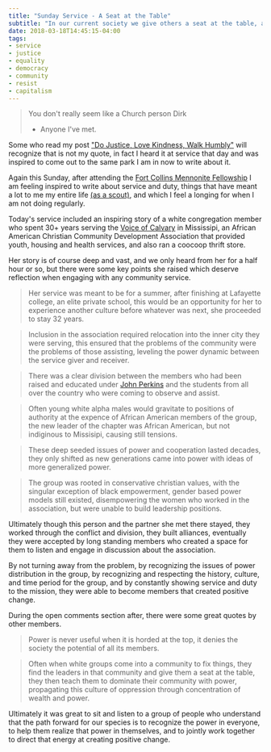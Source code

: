 ```yaml
---
title: "Sunday Service - A Seat at the Table"
subtitle: "In our current society we give others a seat at the table, and then teach them to concentrate power and dominate their group."
date: 2018-03-18T14:45:15-04:00
tags:
- service
- justice
- equality
- democracy
- community
- resist
- capitalism
---
```


> You don't really seem like a Church person Dirk <br/>
> - Anyone I've met.

Some who read my post ["Do Justice, Love Kindness, Walk Humbly"](/philosophy/do-justice-love-kindness-walk-humbly/) will recognize that is not my quote, in fact I heard it at service that day and was inspired to come out to the same park I am in now to write about it.

Again this Sunday, after attending the [Fort Collins Mennonite Fellowship](http://www.fcmennonite.org/) I am feeling inspired to write about service and duty, things that have meant a lot to me my entire life [(as a scout)](/career/#volunteer), and which I feel a longing for when I am not doing regularly.

Today's service included an inspiring story of a white congregation member who spent 30+ years serving the [Voice of Calvary](http://vocm.org/) in Mississipi, an African American Christian Community Development Association that provided youth, housing and health services, and also ran a coocoop thrift store.

Her story is of course deep and vast, and we only heard from her for a half hour or so, but there were some key points she raised which deserve reflection when engaging with any community service.

> Her service was meant to be for a summer, after finishing at Lafayette college, an elite private school, this would be an opportunity for her to experience another culture before whatever was next, she proceeded to stay 32 years.

> Inclusion in the association required relocation into the inner city they were serving, this ensured that the problems of the community were the problems of those assisting, leveling the power dynamic between the service giver and receiver.

> There was a clear division between the members who had been raised and educated under [John Perkins](https://en.wikipedia.org/wiki/John_M._Perkins) and the students from all over the country who were coming to observe and assist.

> Often young white alpha males would gravitate to positions of authority at the expence of African American members of the group, the new leader of the chapter was African American, but not indiginous to Missisipi, causing still tensions.

> These deep seeded issues of power and cooperation lasted decades, they only shifted as new generations came into power with ideas of more generalized power.

> The group was rooted in conservative christian values, with the singular exception of black empowerment, gender based power models still existed, disempowering the women who worked in the association, but were unable to build leadership positions.

Ultimately though this person and the partner she met there stayed, they worked through the conflict and division, they built alliances, eventually they were accepted by long standing members who created a space for them to listen and engage in discussion about the association. 

By not turning away from the problem, by recognizing the issues of power distribution in the group, by recognizing and respecting the history, culture, and time period for the group, and by constantly showing service and duty to the mission, they were able to become members that created positive change.

During the open comments section after, there were some great quotes by other members.

> Power is never useful when it is horded at the top, it denies the society the potential of all its members.

> Often when white groups come into a community to fix things, they find the leaders in that community and give them a seat at the table, they then teach them to dominate their community with power, propagating this culture of oppression through concentration of wealth and power.

Ultimately it was great to sit and listen to a group of people who understand that the path forward for our species is to recognize the power in everyone, to help them realize that power in themselves, and to jointly work together to direct that energy at creating positive change.
